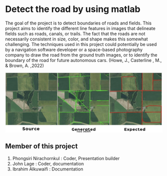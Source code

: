 # Detect the road by using matlab


The goal of the project is to detect boundaries of roads and fields. This project aims to identify the different line features in images that delineate fields such as roads, canals, or trails. The fact that the roads are not necessarily consistent in size, color, and shape makes this somewhat challenging. The techniques used in this project could potentially be used by a navigation software developer or a space-based photography company to draw the road from the ground truth images, or to identify the boundary of the road for future autonomous cars. (Howe, J., Casterline , M., & Brown, A. ,2022)


![alt text](https://github.com/bring-nirachornkul/Road-Detection/blob/master/Expected%20photo.png?raw=true)


## Member of this project

1. Phongsiri Nirachornkul  : Coder, Presentation builder
2. John Lage               : Coder, documentation
3. Ibrahim Alkuwaifi       : Documentation
